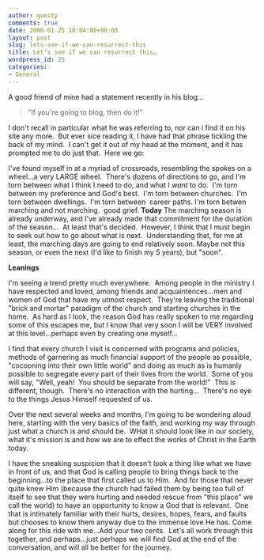 ```yaml
---
author: questy
comments: true
date: 2006-01-25 18:04:08+00:00
layout: post
slug: lets-see-if-we-can-resurrect-this
title: Let’s see if we can resurrect this…
wordpress_id: 25
categories:
- General
---
```


A good friend of mine had a statement recently in his blog...


<blockquote>"If you're going to blog, then do it!"</blockquote>


I don't recall in particular what he was referring to, nor can i find it on his site any more.  But ever sice reading it, I have had that phrase tickling the back of my mind.  I can't get it out of my head at the moment, and it has prompted me to do just that.  Here we go:

I've found myself in at a myriad of crossroads, resembling the spokes on a wheel...a very LARGE wheel.  There's dozens of directions to go, and I'm torn between what I think I need to do, and what I *want* to do.  I'm torn between my preference and God's best.  I'm torn between churches.  I'm torn between dwellings.  I'm torn between  career paths. I'm torn betwen marching and not marching.  good grief.
**Today**
The marching season is already underway, and I've already made that commitment for the duration of the season...  At least that's decided.  However, I think that I must begin to seek out how to go about what is next.  Understanding that, for me at least, the marching days are going to end relatively soon.
Maybe not this season, or even the next (I'd like to finish my 5 years), but "soon".

**Leanings**

I'm seeing a trend pretty much everywhere.  Among people in the ministry I have respected and loved, among friends and acquaintences...men and women of God that have my utmost respect.  They're leaving the traditional "brick and mortar" paradigm of the church and starting churches in the home.  As hard as I look, the reason God has really spoken to me regarding some of this escapes me, but I know that very soon I will be VERY involved at this level...perhaps even by creating one myself...

I find that every church I visit is concerned with programs and policies, methods of garnering as much financial support of the people as possible, "cocooning into their own little world" and doing as much as is humanly possible to segregate every part of their lives from the world.  Some of you will say, "Well, yeah!  You should be separate from the world!"  This is different, though.  There's no interaction with the hurting...  There's no eye to the things Jesus Himself requested of us.

Over the next several weeks and months, I'm going to be wondering aloud here, starting with the very basics of the faith, and working my way through just what a church is and should be.  WHat it should look like in our society, what it's mission is and how we are to effect the works of Christ in the Earth today.

I have the sneaking suspicion that it doesn't look a thing like what we have in front of us, and that God is calling people to bring things back to the beginning...to the place that first called us to Him.  And for those that never quite knew Him (because the church had failed them by being too full of itself to see that they were hurting and needed rescue from "this place" we call the world) to have an opportunity to know a God that is relevant.  One that is intimately familiar with their hurts, desires, hopes, fears, and faults but chooses to know them anyway due to the immense love He has.
Come along for this ride with me...Add your two cents.  Let's all work through this together, and perhaps...just perhaps we will find God at the end of the conversation, and will all be better for the journey.
